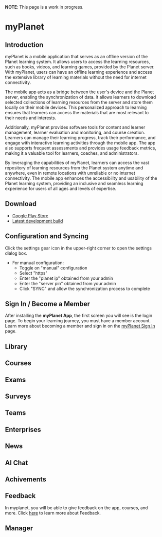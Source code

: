 **NOTE**: This page is a work in progress.

# myPlanet

## Introduction

myPlanet is a mobile application that serves as an offline version of the Planet learning system. It allows users to access the learning resources, such as books, videos, and learning games, provided by the Planet server. With myPlanet, users can have an offline learning experience and access the extensive library of learning materials without the need for internet connectivity.

The mobile app acts as a bridge between the user's device and the Planet server, enabling the synchronization of data. It allows learners to download selected collections of learning resources from the server and store them locally on their mobile devices. This personalized approach to learning ensures that learners can access the materials that are most relevant to their needs and interests.

Additionally, myPlanet provides software tools for content and learner management, learner evaluation and monitoring, and course creation. Learners can manage their learning progress, track their performance, and engage with interactive learning activities through the mobile app. The app also supports frequent assessments and provides usage feedback metrics, making it a valuable tool for learners, coaches, and administrators.

By leveraging the capabilities of myPlanet, learners can access the vast repository of learning resources from the Planet system anytime and anywhere, even in remote locations with unreliable or no internet connectivity. The mobile app enhances the accessibility and usability of the Planet learning system, providing an inclusive and seamless learning experience for users of all ages and levels of expertise.

## Download

- [Google Play Store](https://play.google.com/store/apps/details?id=org.ole.planet.myplanet)
- [Latest development build](https://github.com/open-learning-exchange/myplanet/releases/latest)

## Configuration and Syncing

Click the settings gear icon in the upper-right corner to open the settings dialog box.

- For manual configuration:
  - Toggle on "manual" configuration
  - Select "https"
  - Enter the "planet ip" obtained from your admin
  - Enter the "server pin" obtained from your admin
  - Click "SYNC" and allow the synchronization process to complete

## Sign In / Become a Member

After installing the **myPlanet App**, the first screen you will see is the login page. To begin your learning journey, you must have a member account. Learn more about becoming a member and sign in on the [myPlanet Sign In](myPlanet-member.md) page.

## Library


## Courses


## Exams


## Surveys


## Teams


## Enterprises


## News


## AI Chat


## Achivements


## Feedback
In myplanet, you will be able to give feedback on the app, courses, and more. Click [here](myPlanet-feedback.md) to learn more about Feedback.

## Manager

